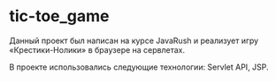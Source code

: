 # tic-toe_game
Данный проект был написан на курсе JavaRush и реализует игру «Крестики-Нолики» в браузере на сервлетах.

В проекте использовались следующие технологии: Servlet API, JSP.
